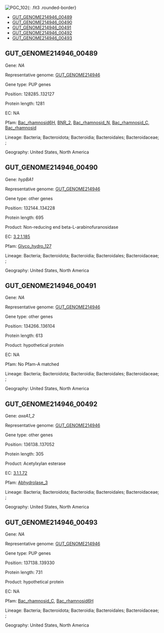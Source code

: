 ![PGC_102](../static/images/Clusters_figure/PGC_102.jpg){: .fit3 .rounded-border}

<ul id="myTab" class="nav nav-tabs">
  <li class="active">
        <a href="#tab1" data-toggle="tab">GUT_GENOME214946_00489</a>
  </li>
<li><a href="#tab2" data-toggle="tab">GUT_GENOME214946_00490</a></li>
<li><a href="#tab3" data-toggle="tab">GUT_GENOME214946_00491</a></li>
<li><a href="#tab4" data-toggle="tab">GUT_GENOME214946_00492</a></li>
<li><a href="#tab5" data-toggle="tab">GUT_GENOME214946_00493</a></li>
</ul>

<div id="myTabContent" class="tab-content">
  <div class="tab-pane fade in active" id="tab1">

<h2 id="GUT_GENOME214946_00489">GUT_GENOME214946_00489</h2>
<p>Gene: <em>NA</em>
<p>Representative genome: <a href="https://www.ebi.ac.uk/metagenomics/genomes/MGYG-HGUT-03221">GUT_GENOME214946</a></p>
<p>Gene type: PUP genes</p>
<p>Position: 128285..132127</p>
<p>Protein length: 1281</p>
<p>EC: NA</p>
<p>Pfam: <a href="http://pfam.xfam.org/family/Bac_rhamnosid6H">Bac_rhamnosid6H</a>, <a href="http://pfam.xfam.org/family/BNR_2">BNR_2</a>, <a href="http://pfam.xfam.org/family/Bac_rhamnosid_N">Bac_rhamnosid_N</a>, <a href="http://pfam.xfam.org/family/Bac_rhamnosid_C">Bac_rhamnosid_C</a>, <a href="http://pfam.xfam.org/family/Bac_rhamnosid">Bac_rhamnosid</a></p>
<p>Lineage: Bacteria; Bacteroidota; Bacteroidia; Bacteroidales; Bacteroidaceae; ; </p>
<p>Geography: United States, North America</p>
  </div>

  <div class="tab-pane fade" id="tab2">

<h2 id="GUT_GENOME214946_00490">GUT_GENOME214946_00490</h2>
<p>Gene: <em>hypBA1</em></p>
<p>Representative genome: <a href="https://www.ebi.ac.uk/metagenomics/genomes/MGYG-HGUT-03221">GUT_GENOME214946</a></p>
<p>Gene type: other genes</p>
<p>Position: 132144..134228</p>
<p>Protein length: 695</p>
<p>Product: Non-reducing end beta-L-arabinofuranosidase</p>
<p>EC: <a href="https://www.brenda-enzymes.org/enzyme.php?ecno=3.2.1.185">3.2.1.185</a></p>
<p>Pfam: <a href="http://pfam.xfam.org/family/Glyco_hydro_127">Glyco_hydro_127</a></p>

<p>Lineage: Bacteria; Bacteroidota; Bacteroidia; Bacteroidales; Bacteroidaceae; ; </p>
<p>Geography: United States, North America</p>

  </div>
  <div class="tab-pane fade" id="tab3">

<h2 id="GUT_GENOME214946_00491">GUT_GENOME214946_00491</h2>
<p>Gene: <em>NA</em></p>
<p>Representative genome: <a href="https://www.ebi.ac.uk/metagenomics/genomes/MGYG-HGUT-03221">GUT_GENOME214946</a></p>
<p>Gene type: other genes</p>
<p>Position: 134266..136104</p>
<p>Protein length: 613</p>
<p>Product: hypothetical protein</p>
<p>EC: NA</p>
<p>Pfam: No Pfam-A matched</p>
<p>Lineage: Bacteria; Bacteroidota; Bacteroidia; Bacteroidales; Bacteroidaceae; ; </p>
<p>Geography: United States, North America</p>

  </div>
  <div class="tab-pane fade" id="tab4">

<h2 id="GUT_GENOME214946_00492">GUT_GENOME214946_00492</h2>
<p>Gene: <em>axeA1_2</em></p>
<p>Representative genome: <a href="https://www.ebi.ac.uk/metagenomics/genomes/MGYG-HGUT-03221">GUT_GENOME214946</a></p>
<p>Gene type: other genes</p>
<p>Position: 136138..137052</p>
<p>Protein length: 305</p>
<p>Product: Acetylxylan esterase</p>
<p>EC: <a href="https://www.brenda-enzymes.org/enzyme.php?ecno=3.1.1.72">3.1.1.72</a></p>
<p>Pfam: <a href="http://pfam.xfam.org/family/Abhydrolase_3">Abhydrolase_3</a></p>

<p>Lineage: Bacteria; Bacteroidota; Bacteroidia; Bacteroidales; Bacteroidaceae; ; </p>
<p>Geography: United States, North America</p>

  </div>
  <div class="tab-pane fade" id="tab5">

<h2 id="GUT_GENOME214946_00493">GUT_GENOME214946_00493</h2>
<p>Gene: <em>NA</em></p>
<p>Representative genome: <a href="https://www.ebi.ac.uk/metagenomics/genomes/MGYG-HGUT-03221">GUT_GENOME214946</a></p>
<p>Gene type: PUP genes</p>
<p>Position: 137138..139330</p>
<p>Protein length: 731</p>
<p>Product: hypothetical protein</p>
<p>EC: NA</p>
<p>Pfam: <a href="http://pfam.xfam.org/family/Bac_rhamnosid_C">Bac_rhamnosid_C</a>, <a href="http://pfam.xfam.org/family/Bac_rhamnosid6H">Bac_rhamnosid6H</a></p>
<p>Lineage: Bacteria; Bacteroidota; Bacteroidia; Bacteroidales; Bacteroidaceae; ; </p>
<p>Geography: United States, North America</p>

  </div>
</div>
